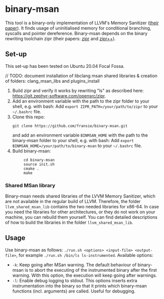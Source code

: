 # binary-msan

This tool is a binary-only implementation of LLVM's Memory Sanitizer ([their paper](https://doi.org/10.1109/CGO.2015.7054186)).
It finds usage of uninitialised memory for conditional branching, syscalls and pointer dereference.
Binary-msan depends on the binary rewriting toolchain zipr (their papers:
[zipr](https://doi.org/10.1109/DSN.2017.27) and [zipr++](https://doi.org/10.1145/3141235.3141240)).

## Set-up

This set-up has been tested on Ubuntu 20.04 Focal Fossa.

// TODO: document installation of libclang msan shared libraries & creation of folders: clang_msan_libs and plugins_install
1. Build zipr and verify it works by rewriting "ls" as described here: https://git.zephyr-software.com/opensrc/zipr.
2. Add an environment variable with the path to the zipr folder to your shell, e.g. with bash: Add
``export ZIPR_PATH=/your/path/to/zipr`` to your ```~/.bashrc``` file.
4. Clone this repo:
   ```
   git clone https://github.com/fransie/binary-msan.git
   ```
   and add an environment variable `BINMSAN_HOME` with the path to the binary-msan folder to your shell, e.g. with bash: Add
   ``export BINMSAN_HOME=/your/path/to/binary-msan`` to your ```~/.bashrc``` file.
5. Build binary-msan:
   ```
        cd binary-msan
        source init.sh
        cmake .
        make
   ```

### Shared MSan library

Binary-msan needs shared libraries of the LVVM Memory Sanitizer, which are not available in the regular build of LLVM.
Therefore, the folder `llvm_shared_msan_lib` contains the two needed libraries for x86-64. In case you need the libraries
for other architectures, or they do not work on your machine, you can rebuild them yourself. You can find detailed
descriptions of how to build the libraries in the folder `llvm_shared_msan_lib`.

## Usage

Use binary-msan as follows: ```./run.sh <options> <input-file> <output-file>```, for example ```./run.sh /bin/ls ls-instrumented```. 
Available options:
- `-k`: Keep going after MSan warning. The default behaviour of binary-msan is to abort the executing of the instrumented
binary after the first warning. With this option, the execution will keep going after warnings.
- `-l`: Enable debug logging to stdout. This options inserts extra instrumentation into the binary so that it prints
which binary-msan functions (incl. arguments) are called. Useful for debugging.
